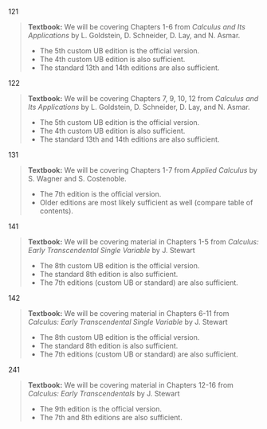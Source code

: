 121

> **Textbook:** We will be covering Chapters 1-6 from _Calculus and Its Applications_ by L. Goldstein, D. Schneider, D. Lay, and N. Asmar.
>
>  - The 5th custom UB edition is the official version.
>  - The 4th custom UB edition is also sufficient.
>  - The standard 13th and 14th editions are also sufficient.


122

> **Textbook:** We will be covering Chapters 7, 9, 10, 12 from _Calculus and Its Applications_ by L. Goldstein, D. Schneider, D. Lay, and N. Asmar.
>
>  - The 5th custom UB edition is the official version.
>  - The 4th custom UB edition is also sufficient.
>  - The standard 13th and 14th editions are also sufficient.


131

> **Textbook:** We will be covering Chapters 1-7 from _Applied Calculus_ by S. Wagner and S. Costenoble.
>
>  - The 7th edition is the official version.
>  - Older editions are most likely sufficient as well (compare table of contents).


141

>**Textbook:** We will be covering material in Chapters 1-5 from *Calculus: Early Transcendental Single Variable* by J.&nbsp;Stewart
>
>  - The 8th custom UB edition is the official version.
>  - The standard 8th edition is also sufficient.
>  - The 7th editions (custom UB or standard) are also sufficient.


142

>**Textbook:** We will be covering material in Chapters 6-11 from *Calculus: Early Transcendental Single Variable* by J.&nbsp;Stewart
>
>  - The 8th custom UB edition is the official version.
>  - The standard 8th edition is also sufficient.
>  - The 7th editions (custom UB or standard) are also sufficient.


241

>**Textbook:** We will be covering material in Chapters 12-16 from *Calculus: Early Transcendentals* by J.&nbsp;Stewart
>
>  - The 9th edition is the official version.
>  - The 7th and 8th editions are also sufficient.

